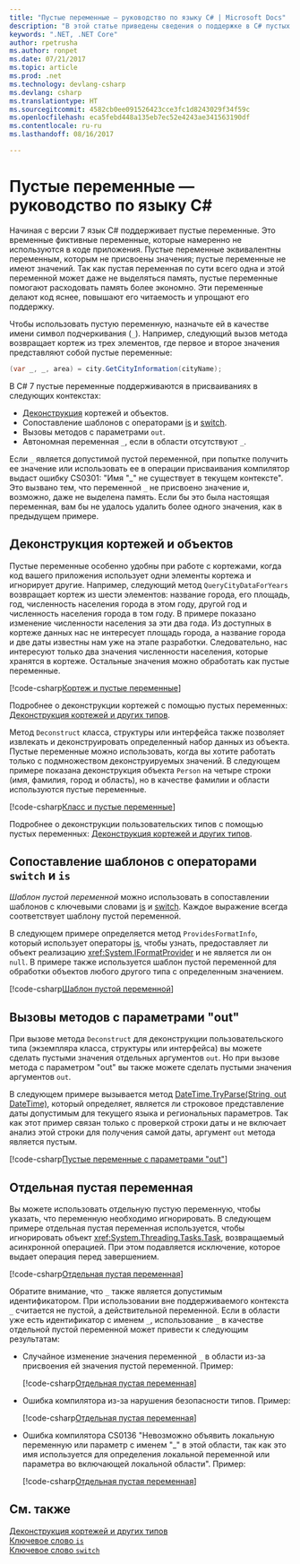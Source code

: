 ```yaml
---
title: "Пустые переменные — руководство по языку C# | Microsoft Docs"
description: "В этой статье приведены сведения о поддержке в C# пустых переменных (переменных, которым не присваиваются значения) и описаны способы их использования."
keywords: ".NET, .NET Core"
author: rpetrusha
ms.author: ronpet
ms.date: 07/21/2017
ms.topic: article
ms.prod: .net
ms.technology: devlang-csharp
ms.devlang: csharp
ms.translationtype: HT
ms.sourcegitcommit: 4582cb0ee091526423cce3fc1d8243029f34f59c
ms.openlocfilehash: eca5febd448a135eb7ec52e4243ae341563190df
ms.contentlocale: ru-ru
ms.lasthandoff: 08/16/2017

---
```

# <a name="discards---c-guide"></a>Пустые переменные — руководство по языку C#

Начиная с версии 7 язык C# поддерживает пустые переменные. Это временные фиктивные переменные, которые намеренно не используются в коде приложения. Пустые переменные эквивалентны переменным, которым не присвоены значения; пустые переменные не имеют значений. Так как пустая переменная по сути всего одна и этой переменной может даже не выделяться память, пустые переменные помогают расходовать память более экономно. Эти переменные делают код яснее, повышают его читаемость и упрощают его поддержку.

Чтобы использовать пустую переменную, назначьте ей в качестве имени символ подчеркивания (`_`). Например, следующий вызов метода возвращает кортеж из трех элементов, где первое и второе значения представляют собой пустые переменные:

```csharp
(var _, _, area) = city.GetCityInformation(cityName);
```

В C# 7 пустые переменные поддерживаются в присваиваниях в следующих контекстах:

- [Деконструкция](deconstruct.md) кортежей и объектов.
- Сопоставление шаблонов с операторами [is](language-reference/keywords/is.md) и [switch](language-reference/keywords/switch.md).
- Вызовы методов с параметрами `out`.
- Автономная переменная `_`, если в области отсутствуют `_`.

Если `_` является допустимой пустой переменной, при попытке получить ее значение или использовать ее в операции присваивания компилятор выдаст ошибку CS0301: "Имя "_" не существует в текущем контексте". Это вызвано тем, что переменной `_` не присвоено значение и, возможно, даже не выделена память. Если бы это была настоящая переменная, вам бы не удалось удалить более одного значения, как в предыдущем примере.

## <a name="tuple-and-object-deconstruction"></a>Деконструкция кортежей и объектов

Пустые переменные особенно удобны при работе с кортежами, когда код вашего приложения использует одни элементы кортежа и игнорирует другие. Например, следующий метод `QueryCityDataForYears` возвращает кортеж из шести элементов: название города, его площадь, год, численность населения города в этом году, другой год и численность населения города в том году. В примере показано изменение численности населения за эти два года. Из доступных в кортеже данных нас не интересует площадь города, а название города и две даты известны нам уже на этапе разработки. Следовательно, нас интересуют только два значения численности населения, которые хранятся в кортеже. Остальные значения можно обработать как пустые переменные.  

[!code-csharp[Кортеж и пустые переменные](../../samples/snippets/csharp/programming-guide/deconstructing-tuples/discard-tuple1.cs)]

Подробнее о деконструкции кортежей с помощью пустых переменных: [Деконструкция кортежей и других типов](deconstruct.md#deconstructing-tuple-elements-with-discards).

Метод `Deconstruct` класса, структуры или интерфейса также позволяет извлекать и деконструировать определенный набор данных из объекта. Пустые переменные можно использовать, когда вы хотите работать только с подмножеством деконструируемых значений. В следующем примере показана деконструкция объекта `Person` на четыре строки (имя, фамилия, город и область), но в качестве фамилии и области используются пустые переменные.

[!code-csharp[Класс и пустые переменные](../../samples/snippets/csharp/programming-guide/deconstructing-tuples/class-discard1.cs)]

Подробнее о деконструкции пользовательских типов с помощью пустых переменных: [Деконструкция кортежей и других типов](deconstruct.md#deconstructing-a-user-defined-type-with-discards).

## <a name="pattern-matching-with-switch-and-is"></a>Сопоставление шаблонов с операторами `switch` и `is`

*Шаблон пустой переменной* можно использовать в сопоставлении шаблонов с ключевыми словами [is](language-reference/keywords/is.md) и [switch](language-reference/keywords/switch.md). Каждое выражение всегда соответствует шаблону пустой переменной.

В следующем примере определяется метод `ProvidesFormatInfo`, который использует операторы [is](language-reference/keywords/is.md), чтобы узнать, предоставляет ли объект реализацию <xref:System.IFormatProvider> и не является ли он `null`. В примере также используется шаблон пустой переменной для обработки объектов любого другого типа с определенным значением.

[!code-csharp[Шаблон пустой переменной](../../samples/snippets/csharp/programming-guide/discards/discard-pattern2.cs)]

## <a name="calls-to-methods-with-out-parameters"></a>Вызовы методов с параметрами "out"

При вызове метода `Deconstruct` для деконструкции пользовательского типа (экземпляра класса, структуры или интерфейса) вы можете сделать пустыми значения отдельных аргументов `out`. Но при вызове метода с параметром "out" вы также можете сделать пустыми значения аргументов `out`. 

В следующем примере вызывается метод [DateTime.TryParse(String, out DateTime)](<xref:System.DateTime.TryParse(System.String,System.DateTime@)>), который определяет, является ли строковое представление даты допустимым для текущего языка и региональных параметров. Так как этот пример связан только с проверкой строки даты и не включает анализ этой строки для получения самой даты, аргумент `out` метода является пустым.

[!code-csharp[Пустые переменные с параметрами "out"](../../samples/snippets/csharp/programming-guide/discards/discard-out1.cs)]

## <a name="a-standalone-discard"></a>Отдельная пустая переменная

Вы можете использовать отдельную пустую переменную, чтобы указать, что переменную необходимо игнорировать. В следующем примере отдельная пустая переменная используется, чтобы игнорировать объект <xref:System.Threading.Tasks.Task>, возвращаемый асинхронной операцией. При этом подавляется исключение, которое выдает операция перед завершением.

[!code-csharp[Отдельная пустая переменная](../../samples/snippets/csharp/programming-guide/discards/standalone-discard1.cs)]

Обратите внимание, что `_` также является допустимым идентификатором. При использовании вне поддерживаемого контекста `_` считается не пустой, а действительной переменной. Если в области уже есть идентификатор с именем `_`, использование `_` в качестве отдельной пустой переменной может привести к следующим результатам:

- Случайное изменение значения переменной `_` в области из-за присвоения ей значения пустой переменной. Пример:

   [!code-csharp[Отдельная пустая переменная](../../samples/snippets/csharp/programming-guide/discards/standalone-discard2.cs#1)]
 
- Ошибка компилятора из-за нарушения безопасности типов. Пример:

   [!code-csharp[Отдельная пустая переменная](../../samples/snippets/csharp/programming-guide/discards/standalone-discard2.cs#2)]
 
- Ошибка компилятора CS0136 "Невозможно объявить локальную переменную или параметр с именем "_" в этой области, так как это имя используется для определения локальной переменной или параметра во включающей локальной области". Пример:

   [!code-csharp[Отдельная пустая переменная](../../samples/snippets/csharp/programming-guide/discards/standalone-discard2.cs#3)]

## <a name="see-also"></a>См. также
[Деконструкция кортежей и других типов](deconstruct.md)   
[Ключевое слово `is`](language-reference/keywords/is.md)   
[Ключевое слово `switch`](language-reference/keywords/switch.md)   


